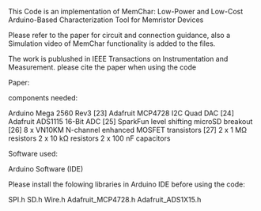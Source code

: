 This Code is an implementation of MemChar: Low-Power and Low-Cost Arduino-‎Based Characterization Tool for Memristor ‎Devices

Please refer to the paper for circuit and connection guidance, also a Simulation video of MemChar functionality is added to the files. 

The work is publushed in IEEE Transactions on Instrumentation and Measurement. please cite the paper when using the code 

Paper: 


components needed: 

Arduino Mega 2560 Rev3 [23]‎
Adafruit MCP4728 I2C Quad DAC [24]‎
Adafruit ADS1115 16-Bit ADC [25]‎
SparkFun level shifting microSD breakout [26]‎
‎8 x VN10KM N-channel enhanced MOSFET ‎transistors [27]‎
‎2 x 1 MΩ resistors
‎2 x 10 kΩ resistors
‎2 x 100 nF capacitors


Software used: 

Arduino Software (IDE)

Please install the folowing libraries in Arduino IDE before using the code:

SPI.h
SD.h
Wire.h
Adafruit_MCP4728.h
Adafruit_ADS1X15.h
